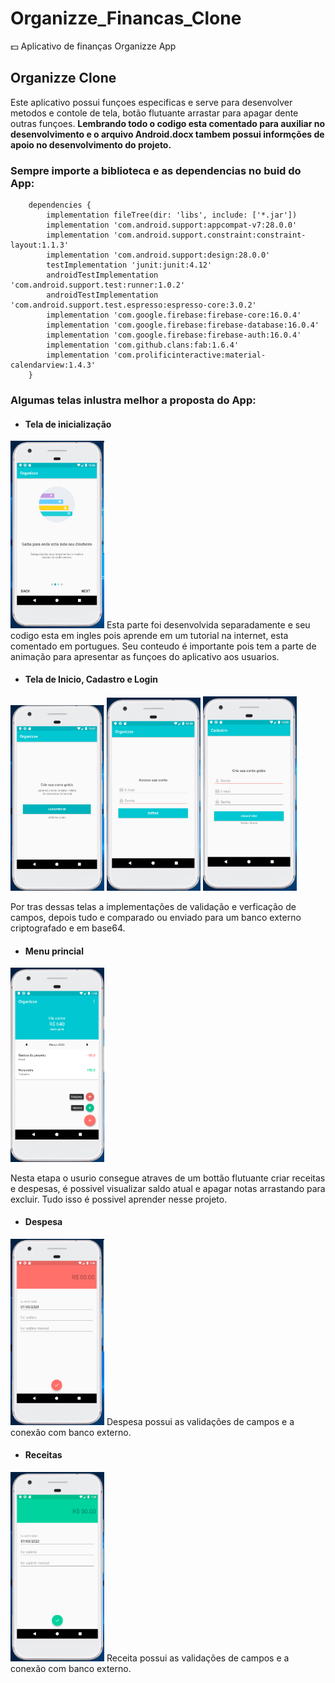 # Organizze_Financas_Clone
:dollar: Aplicativo de finanças Organizze App 

## Organizze Clone

Este aplicativo possui funçoes especificas e serve para desenvolver metodos e contole de tela, botão flutuante arrastar para apagar dente
outras funçoes. **Lembrando todo o codigo esta comentado para auxiliar no desenvolvimento e o arquivo Android.docx tambem possui informções
de apoio no desenvolvimento do projeto.**

### Sempre importe a biblioteca e as dependencias no buid do App:

        dependencies {
            implementation fileTree(dir: 'libs', include: ['*.jar'])
            implementation 'com.android.support:appcompat-v7:28.0.0'
            implementation 'com.android.support.constraint:constraint-layout:1.1.3'
            implementation 'com.android.support:design:28.0.0'
            testImplementation 'junit:junit:4.12'
            androidTestImplementation 'com.android.support.test:runner:1.0.2'
            androidTestImplementation 'com.android.support.test.espresso:espresso-core:3.0.2'
            implementation 'com.google.firebase:firebase-core:16.0.4'
            implementation 'com.google.firebase:firebase-database:16.0.4'
            implementation 'com.google.firebase:firebase-auth:16.0.4'
            implementation 'com.github.clans:fab:1.6.4'
            implementation 'com.prolificinteractive:material-calendarview:1.4.3'
        }



### Algumas telas inlustra melhor a proposta do App:
- #### Tela de inicialização
<img src="/Organizze financas/Prints_tela/Organizze1.png" width="150">
Esta parte foi desenvolvida separadamente e seu codigo esta em ingles pois aprende em um tutorial na internet, esta comentado em portugues.
Seu conteudo é importante pois tem a parte de animação para apresentar as funçoes do aplicativo aos usuarios.

- #### Tela de Inicio, Cadastro e Login

<img src="/Organizze financas/Prints_tela/Organizze2.png" width="150"> <img src="/Organizze financas/Prints_tela/Organizze3.png" width="150"> <img src="/Organizze financas/Prints_tela/Organizze4.png" width="150">

Por tras dessas telas a implementações de validação e verficação de campos, depois tudo e comparado ou enviado para um banco externo
criptografado e em base64.

- #### Menu princial

<img src="/Organizze financas/Prints_tela/Organizze5.png" width="150">

Nesta etapa o usurio consegue atraves de um bottão flutuante criar receitas e despesas, é possivel visualizar saldo atual e apagar notas arrastando para excluir. Tudo isso é possivel aprender nesse projeto.

- #### Despesa

<img src="/Organizze financas/Prints_tela/Organizze6.png" width="150">
Despesa possui as validações de campos e a conexão com banco externo.

- #### Receitas 

<img src="/Organizze financas/Prints_tela/Organizze7.png" width="150">
Receita possui as validações de campos e a conexão com banco externo.

